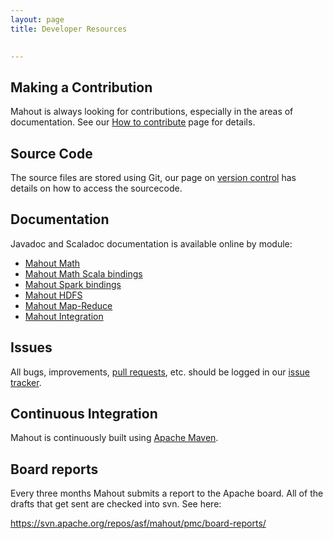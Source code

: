```yaml
---
layout: page
title: Developer Resources

    
---
```


<a name="DeveloperResources-MakingaContribution"></a>
## Making a Contribution

Mahout is always looking for contributions, especially in the areas of
documentation. See our [How to contribute](/developers/how-to-contribute.html) page for details.


<a name="DeveloperResources-SourceCode"></a>
## Source Code

The source files are stored using Git, our page on [version control](/developers/version-control.html) has details on how to access the sourcecode.


<a name="DeveloperResources-Documentation"></a>
## Documentation

Javadoc and Scaladoc documentation is available online by module:

 * [Mahout Math](/docs/0.13.0/api/docs/mahout-math/index.html)
 * [Mahout Math Scala bindings](/docs/0.13.0/api/docs/mahout-math-scala/index.html)
 * [Mahout Spark bindings](/docs/0.13.0/api/docs/mahout-spark/index.html)
 * [Mahout HDFS](/docs/0.13.0/api/docs/mahout-hdfs/index.html)
 * [Mahout Map-Reduce](/docs/0.13.0/api/docs/mahout-mr/index.html)
 * [Mahout Integration](/docs/0.13.0/api/docs/mahout-integration/index.html)

<a name="DeveloperResources-Issues"></a>
## Issues

All bugs, improvements, [pull requests](http://mahout.apache.org/developers/github.html), etc. should be logged in our [issue tracker](/developers/issue-tracker.html).

<a name="DeveloperResources-ContinuousIntegration"></a>
## Continuous Integration

Mahout is continuously built using [Apache Maven](https://github.com/apache/mahout/actions/workflows/mahout.yml).

## Board reports

Every three months Mahout submits a report to the Apache board. All of the drafts that get sent are checked into svn. See here:

<a href="https://svn.apache.org/repos/asf/mahout/pmc/board-reports/">https://svn.apache.org/repos/asf/mahout/pmc/board-reports/</a>
